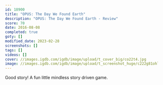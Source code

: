 ```yaml
---
id: 18900
title: "OPUS: The Day We Found Earth"
description: "OPUS: The Day We Found Earth - Review"
score: 70
date: 2016-08-08
completed: true
goty: []
modified_date: 2023-02-28
screenshots: []
tags: []
videos: []
cover: //images.igdb.com/igdb/image/upload/t_cover_big/co22t4.jpg
image: //images.igdb.com/igdb/image/upload/t_screenshot_huge/c222g81ohl6adnimjbkt.jpg
---
```

Good story! A fun little mindless story driven game.